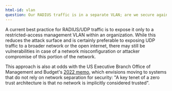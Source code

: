 ```yaml
---
html-id: vlan
question: Our RADIUS traffic is in a separate VLAN; are we secure against this attack?
---
```


A current best practice for RADIUS/UDP traffic is to expose it only to a restricted-access management VLAN within an organization.  While this reduces the attack surface and is certainly preferable to exposing UDP traffic to a broader network or the open internet, there may still be vulnerabilities in case of a network misconfiguration or attacker compromise of this portion of the network.

This approach is also at odds with the US Executive Branch Office of Management and Budget's [2022 memo](https://www.whitehouse.gov/wp-content/uploads/2022/01/M-22-09.pdf), which envisions moving to systems that do not rely on network separation for security: "A key tenet of a zero trust architecture is that no network is implicitly considered trusted".
